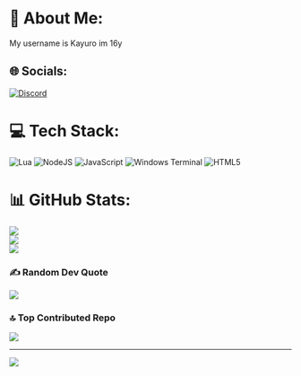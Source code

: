 # 💫 About Me:
My username is Kayuro im 16y


## 🌐 Socials:
[![Discord](https://img.shields.io/badge/Discord-%237289DA.svg?logo=discord&logoColor=white)](https://discord.gg/https://discord.gg/v5WzXvJwH7) 

# 💻 Tech Stack:
![Lua](https://img.shields.io/badge/lua-%232C2D72.svg?style=for-the-badge&logo=lua&logoColor=white) ![NodeJS](https://img.shields.io/badge/node.js-6DA55F?style=for-the-badge&logo=node.js&logoColor=white) ![JavaScript](https://img.shields.io/badge/javascript-%23323330.svg?style=for-the-badge&logo=javascript&logoColor=%23F7DF1E) ![Windows Terminal](https://img.shields.io/badge/Windows%20Terminal-%234D4D4D.svg?style=for-the-badge&logo=windows-terminal&logoColor=white) ![HTML5](https://img.shields.io/badge/html5-%23E34F26.svg?style=for-the-badge&logo=html5&logoColor=white)
# 📊 GitHub Stats:
![](https://github-readme-stats.vercel.app/api?username=Kayuro&theme=dark&hide_border=true&include_all_commits=true&count_private=false)<br/>
![](https://github-readme-streak-stats.herokuapp.com/?user=Kayuro&theme=dark&hide_border=true)<br/>
![](https://github-readme-stats.vercel.app/api/top-langs/?username=Kayuro&theme=dark&hide_border=true&include_all_commits=true&count_private=false&layout=compact)

### ✍️ Random Dev Quote
![](https://quotes-github-readme.vercel.app/api?type=horizontal&theme=gruvbox)

### 🔝 Top Contributed Repo
![](https://github-contributor-stats.vercel.app/api?username=Kayuro&limit=5&theme=dark&combine_all_yearly_contributions=true)

---
[![](https://visitcount.itsvg.in/api?id=Kayuro&icon=5&color=6)](https://visitcount.itsvg.in)
